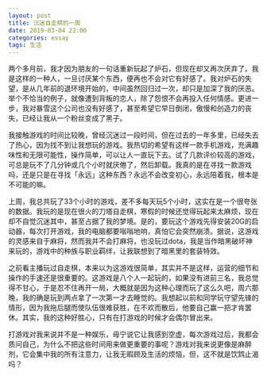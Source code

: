 ```yaml
---
layout: post
title: 沉迷自走棋的一周
date: 2019-03-04 22:00
categories: essay
tags: 生活
---
```


两个多月前，我才因为朋友的一句话重新玩起了炉石，但现在却又再次厌弃了。我是这样的一种人，一旦讨厌某个东西，便再也不会对它有好感了。我对炉石的失望，是从几年前的退环境开始的，中间虽然回归过一次，却只是加深了我的厌恶。举个不恰当的例子，就像遭到背叛的恋人，除了怨恨不会再投入任何情感。更进一步，我对暴雪这个公司也没有好感了，甚至希望它早日倒闭，傲慢和创造力的丧失，已经让我从一个粉丝变成了黑子。

我接触游戏的时间比较晚，曾经沉迷过一段时间，但在过去的一年多里，已经失去了热心，因为找不到让我想玩的游戏。我热切的希望有这样一款手机游戏，充满趣味性和无限可能性，操作简单，可以让人一直玩下去。试了几款评价较高的游戏，可总是玩不了几分钟或几个小时就厌倦了，然后卸载。我真的是在寻找一款游戏吗，还是只是在寻找「永远」这种东西？永远不会改变初心，永远陪着我，根本是不可能的嘛。

上周，我总共玩了33个小时的游戏，差不多每天玩5个小时，这实在是一个很夸张的数据。我玩的是现在很火的刀塔自走棋，寒假的时候还觉得玩起来太麻烦，现在却不自觉沉迷其中，甚至占据了我的梦境。是的，要玩这个游戏先得安装20G的启动器，每次打开游戏，我的电脑都要嗡嗡地响，真怕它会突然崩溃。据说，这游戏的灵感来自于麻将，然而我并不会打麻将，也没玩过dota，我是当作暗黑破坏神来玩的，游戏中的种族与职业羁绊，让我联想到了暗黑里的套装特效。

之前看主播玩过自走棋，本来以为这游戏很简单，其实并不是这样，运营的细节和操作的手速还是很重要的。这游戏是八个人一起玩的，如果没有进前三名，我总觉得不甘心，于是忍不住再开一局，大概就是因为这种心理而玩了这么久吧，周六那晚，我的确是玩到两点拿了一次第一才去睡觉的。我想起以前和同学玩守望先锋的情形，因为我拖后腿而使队伍很难获胜，在不欢而散后，他要自己赢一把才肯罢休。其实，我的这种好胜心，只有在打游戏的时候才会偶尔冒出来。

打游戏对我来说并不是一种娱乐，毋宁说它让我感到空虚，每次游戏过后，我都会质问自己，为什么不把这些时间用来做更重要的事呢？游戏对我来说更像是麻醉剂，它会集中我的所有注意力，让我无暇顾及生活的烦恼，但，这不就是饮鸩止渴吗？
